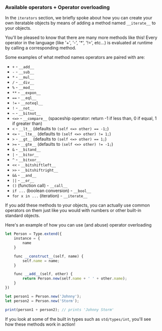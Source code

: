 ### Available operators + Operator overloading

In the `iterators` section, we briefly spoke about how you can create
your own iteratable objects by means of adding a method named
`__iterate__` to your objects.

You'll be pleased to know that there are many more methods like this!
Every operator in the language (like '+', '-', '*', '!=', etc...) is
evaluated at runtime by calling a corresponding method.

Some examples of what method names operators are paired with are:
* `+` - `__add__`
* `-` - `__sub__`
* `*` - `__mul__`
* `/` - `__div__`
* `%` - `__mod__`
* `**` - `__expon__`
* `==` - `__eql__`
* `!=` - `__noteql__`
* `!` - `__not__`
* `~` - `__bitnot__`
* `<=>` - `__compare__` (spaceship operator: return -1 if less than, 0 if equal, 1 if greater than)
* `<` - `__lt__` (defaults to `(self <=> other) == -1;`)
* `<=` - `__lte__` (defaults to `(self <=> other) != 1;`)
* `>` - `__gt__` (defaults to `(self <=> other) == 1;`)
* `>=` - `__gte__` (defaults to `(self <=> other) != -1;`)
* `&` - `__bitand__`
* `|` - `__bitor__`
* `^` - `__bitxor__`
* `<<` - `__bitshiftleft__`
* `>>` - `__bitshiftright__`
* `&&` - `__and__`
* `||` - `__or__`
* `()` (function call) - `__call__`
* `if ...` (boolean conversion) - `__bool__`
* `for x in ...` (iteration) - `__iterate__`

If you add these methods to your objects, you can actually use common
operators on them just like you would with numbers or other built-in
standard objects.

Here's an example of how you can use (and abuse) operator overloading

```javascript
let Person = Type.extend({
    instance = {
        name
    }

    func __construct__(self, name) {
        self.name = name;
    }

    func __add__(self, other) {
        return Person.new(self.name + ' ' + other.name);
    }
})

let person1 = Person.new('Johnny');
let person2 = Person.new('Storm');

print(person1 + person2); // prints 'Johnny Storm'
```

If you look at some of the built in types such as `std/types/int`,
you'll see how these methods work in action!
